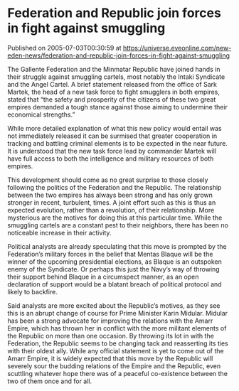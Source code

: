# Federation and Republic join forces in fight against smuggling
Published on 2005-07-03T00:30:59 at https://universe.eveonline.com/new-eden-news/federation-and-republic-join-forces-in-fight-against-smuggling

The Gallente Federation and the Minmatar Republic have joined hands in their struggle against smuggling cartels, most notably the Intaki Syndicate and the Angel Cartel. A brief statement released from the office of Sark Martek, the head of a new task force to fight smugglers in both empires, stated that “the safety and prosperity of the citizens of these two great empires demanded a tough stance against those aiming to undermine their economical strengths.”   
  
While more detailed explanation of what this new policy would entail was not immediately released it can be surmised that greater cooperation in tracking and battling criminal elements is to be expected in the near future. It is understood that the new task force lead by commander Martek will have full access to both the intelligence and military resources of both empires.   
  
This development should come as no great surprise to those closely following the politics of the Federation and the Republic. The relationship between the two empires has always been strong and has only grown stronger in recent, turbulent, times. A joint effort such as this is thus an expected evolution, rather than a revolution, of their relationship. More mysterious are the motives for doing this at this particular time. While the smuggling cartels are a constant pest to their neighbors, there has been no noticeable increase in their activity.   
  
Political analysts are already speculating that this move is prompted by the Federation’s military forces in the belief that Mentas Blaque will be the winner of the upcoming presidential elections, as Blaque is an outspoken enemy of the Syndicate. Or perhaps this just the Navy’s way of throwing their support behind Blaque in a circumspect manner, as an open declaration of support would be a blatant breach of political protocol and likely to backfire.   
  
Said analysts are more excited about the Republic’s motives, as they see this is an abrupt change of course for Prime Minister Karin Midular. Midular has been a strong advocate for improving the relations with the Amarr Empire, which has thrown her in conflict with the more militant elements of the Republic on more than one occasion. By throwing its lot in with the Federation, the Republic seems to be changing tack and reasserting its ties with their oldest ally. While any official statement is yet to come out of the Amarr Empire, it is widely expected that this move by the Republic will severely sour the budding relations of the Empire and the Republic, even scuttling whatever hope there was of a peaceful co-existence between the two of them once and for all.
